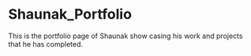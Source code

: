 # Shaunak_Portfolio
This is the portfolio page of Shaunak show casing his work and projects that he has completed.
